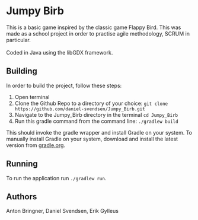 # Jumpy Birb

This is a basic game inspired by the classic game Flappy Bird.
This was made as a school project in order to practise agile methodology, SCRUM in particular. 
<br><br>
Coded in Java using the libGDX framework.

## Building
In order to build the project, follow these steps:
1. Open terminal
2. Clone the Github Repo to a directory of your choice:
`git clone https://github.com/daniel-svendsen/Jumpy_Birb.git`
3. Navigate to the Jumpy_Birb directory in the terminal
`cd Jumpy_Birb`
4. Run this gradle command from the command line:
`./gradlew build`

This should invoke the gradle wrapper and install Gradle on your system. To manually install Gradle on your system, download and install the latest version from [gradle.org](https://gradle.org/).

## Running
To run the application run `./gradlew run`.

## Authors
Anton Bringner, Daniel Svendsen, Erik Gylleus
